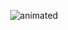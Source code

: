 
<p align="center">
  <img src="https://user-images.githubusercontent.com/112697142/232430686-1b592c8a-eaa4-480d-8ac9-81abda586454.png" alt="animated" />
</p>
